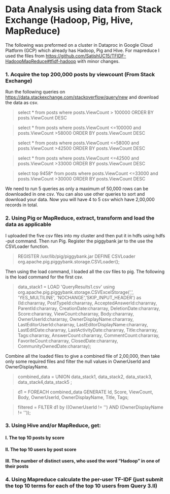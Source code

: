 # Data Analysis using data from Stack Exchange (Hadoop, Pig, Hive, MapReduce) 
The following was preformed on a cluster in Dataproc in Google Cloud Platform (GCP) which already has Hadoop, Pig and Hive. For mapreduce I used the files from https://github.com/SatishUC15/TFIDF-HadoopMapReduce#tfidf-hadoop with minor changes.

### 1. Acquire the top 200,000 posts by viewcount (From Stack Exchange)
Run the following queries on https://data.stackexchange.com/stackoverflow/query/new and download the data as csv.

> select * from posts where posts.ViewCount > 100000 ORDER BY posts.ViewCount DESC

> select * from posts where posts.ViewCount <=100000 and posts.ViewCount >58000 ORDER BY posts.ViewCount DESC

> select * from posts where posts.ViewCount <=58000 and posts.ViewCount >42500 ORDER BY posts.ViewCount DESC

> select * from posts where posts.ViewCount <=42500 and posts.ViewCount >33000 ORDER BY posts.ViewCount DESC

> select top 9458* from posts where posts.ViewCount <=33000 and posts.ViewCount >30000 ORDER BY posts.ViewCount DESC

We need to run 5 queries as only a maximum of 50,000 rows can be downloaded in one csv. You can also use other queries to sort and download your data. Now you will have 4 to 5 csv which have 2,00,000 records in total.

### 2. Using Pig or MapReduce, extract, transform and load the data as applicable
I uploaded the five csv files into my cluster and then put it in hdfs using hdfs -put command.
Then run Pig. 
Register the piggybank jar to the use the CSVLoader function.

> REGISTER /usr/lib/pig/piggybank.jar
> DEFINE CSVLoader org.apache.pig.piggybank.storage.CSVLoader();

Then using the load command, I loaded all the csv files to pig. The following is the load command for the first csv.

> data_stack1  = LOAD 'QueryResults1.csv' using org.apache.pig.piggybank.storage.CSVExcelStorage(',', 'YES_MULTILINE', 'NOCHANGE','SKIP_INPUT_HEADER') as (Id:chararray, PostTypeId:chararray, AcceptedAnswerId:chararray,	ParentId:chararray,	CreationDate:chararray,	DeletionDate:chararray,	Score:chararray, ViewCount:chararray,	Body:chararray,	OwnerUserId:chararray,	OwnerDisplayName:chararray,	LastEditorUserId:chararray, LastEditorDisplayName:chararray, LastEditDate:chararray,	LastActivityDate:chararray,	Title:chararray,	Tags:chararray,	AnswerCount:chararray, CommentCount:chararray,	FavoriteCount:chararray, ClosedDate:chararray, CommunityOwnedDate:chararray);

Combine all the loaded files to give a combined file of 2,00,000, then take only some required files and filter the null values in OwnerUserId and OwnerDisplayName.

> combined_data = UNION data_stack1, data_stack2, data_stack3, data_stack4,data_stack5 ;

> d1 = FOREACH combined_data GENERATE Id, Score, ViewCount, Body, OwnerUserId, OwnerDisplayName, Title, Tags;

> filtered = FILTER d1 by ((OwnerUserId != '') AND (OwnerDisplayName != ''));


### 3. Using Hive and/or MapReduce, get:
#### I. The top 10 posts by score
#### II. The top 10 users by post score
#### III. The number of distinct users, who used the word “Hadoop” in one of their posts
### 4. Using Mapreduce calculate the per-user TF-IDF (just submit the top 10 terms for each of the top 10 users from Query 3.II)
